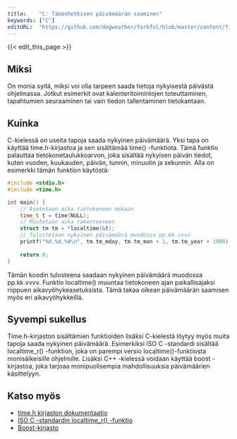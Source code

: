 ```yaml
---
title:    "C: Tämänhetkisen päivämäärän saaminen"
keywords: ["C"]
editURL:  "https://github.com/dogweather/forkful/blob/master/content/fi/c/getting-the-current-date.md"
---
```


{{< edit_this_page >}}

## Miksi

On monia syitä, miksi voi olla tarpeen saada tietoja nykyisestä päivästä ohjelmassa. Jotkut esimerkit ovat kalenteritoimintojen toteuttaminen, tapahtumien seuraaminen tai vain tiedon tallentaminen tietokantaan.

## Kuinka

C-kielessä on useita tapoja saada nykyinen päivämäärä. Yksi tapa on käyttää time.h-kirjastoa ja sen sisältämää time() -funktiota. Tämä funktio palauttaa tietokonetaulukkoarvon, joka sisältää nykyisen päivän tiedot, kuten vuoden, kuukauden, päivän, tunnin, minuutin ja sekunnin. Alla on esimerkki tämän funktion käytöstä:

```C
#include <stdio.h>
#include <time.h>

int main() {
    // Asetetaan aika tietokoneen mukaan
    time_t t = time(NULL);
    // Muutetaan aika rakenteeseen
    struct tm tm = *localtime(&t);
    // Tulostetaan nykyinen päivämäärä muodossa pp.kk.vvvv
    printf("%d.%d.%d\n", tm.tm_mday, tm.tm_mon + 1, tm.tm_year + 1900);
    
    return 0;
}
```

Tämän koodin tulosteena saadaan nykyinen päivämäärä muodossa pp.kk.vvvv. Funktio localtime() muuntaa tietokoneen ajan paikallisajaksi riippuen aikavyöhykeasetuksista. Tämä takaa oikean päivämäärän saamisen myös eri aikavyöhykkeillä.

## Syvempi sukellus

Time.h-kirjaston sisältämien funktioiden lisäksi C-kielestä löytyy myös muita tapoja saada nykyinen päivämäärä. Esimerkiksi ISO C -standardi sisältää localtime_r() -funktion, joka on parempi versio localtime()-funktiosta monisäikeisille ohjelmille. Lisäksi C++ -kielessä voidaan käyttää boost -kirjastoa, joka tarjoaa monipuolisempia mahdollisuuksia päivämäärien käsittelyyn.

## Katso myös

- [time.h kirjaston dokumentaatio](https://www.cplusplus.com/reference/ctime/)
- [ISO C -standardin localtime_r() -funktio](https://en.cppreference.com/w/c/chrono/localtime)
- [Boost-kirjasto](https://www.boost.org/)